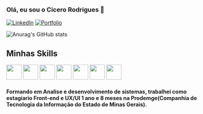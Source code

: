 ### Olá, eu sou o Cicero Rodrigues 👋

[![LinkedIn](	https://img.shields.io/badge/LinkedIn-0077B5?style=for-the-badge&logo=linkedin&logoColor=white)](https://www.linkedin.com/in/cicero-rodrigues/) [![Portfolio](	https://img.shields.io/badge/Portfolio-000000?style=for-the-badge&logo
)](https://portfoliocicero.vercel.app/)

![Anurag's GitHub stats](https://github-readme-stats.vercel.app/api?username=cicero-rodrigues-neto&show_icons=true&theme=merko)

## Minhas Skills

<div style display inline_block>
<img src="https://cdn.jsdelivr.net/gh/devicons/devicon/icons/react/react-original-wordmark.svg" width="40" height="40"/>
<img src="https://cdn.jsdelivr.net/gh/devicons/devicon/icons/typescript/typescript-original.svg" width="40" height="40"/>
<img src="https://cdn.jsdelivr.net/gh/devicons/devicon/icons/javascript/javascript-original.svg" width="40" height="40"/>
<img src="https://cdn.jsdelivr.net/gh/devicons/devicon/icons/html5/html5-original-wordmark.svg" width="40" height="40"/>
<img src="https://cdn.jsdelivr.net/gh/devicons/devicon/icons/css3/css3-original-wordmark.svg" width="40" height="40"/>
<img src="https://cdn.jsdelivr.net/gh/devicons/devicon/icons/figma/figma-original.svg" width="40" height="40"/>
<img src="https://cdn.jsdelivr.net/gh/devicons/devicon/icons/firebase/firebase-plain-wordmark.svg" width="40" height="40"/>
</div>

<div class="tenor-gif-embed" data-postid="17295151" data-share-method="host" data-aspect-ratio="1.35021" data-width="100%">

#### Formando em Analise e desenvolvimento de sistemas, trabalhei como estagiario Front-end e UX/UI 1 ano e 8 meses na Prodemge(Companhia de Tecnologia da Informação do Estado de Minas Gerais). 
